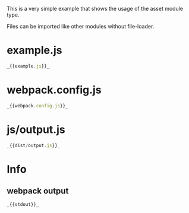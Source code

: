 This is a very simple example that shows the usage of the asset module type.

Files can be imported like other modules without file-loader.

# example.js

```javascript
_{{example.js}}_
```

# webpack.config.js

```javascript
_{{webpack.config.js}}_
```

# js/output.js

```javascript
_{{dist/output.js}}_
```

# Info

## webpack output

```
_{{stdout}}_
```
